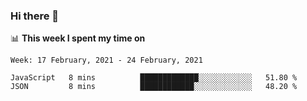 ### Hi there 👋

📊 __This week I spent my time on__
<!--START_SECTION:waka-->
```text
Week: 17 February, 2021 - 24 February, 2021

JavaScript   8 mins          █████████████░░░░░░░░░░░░   51.80 % 
JSON         8 mins          ████████████░░░░░░░░░░░░░   48.20 % 
```
<!--END_SECTION:waka-->
<!--
**SREEHARI-M-S/SREEHARI-M-S** is a ✨ _special_ ✨ repository because its `README.md` (this file) appears on your GitHub profile.

Here are some ideas to get you started:

- 🔭 I’m currently working on ...
- 🌱 I’m currently learning ...
- 👯 I’m looking to collaborate on ...
- 🤔 I’m looking for help with ...
- 💬 Ask me about ...
- 📫 How to reach me: ...
- 😄 Pronouns: ...
- ⚡ Fun fact: ...
-->
